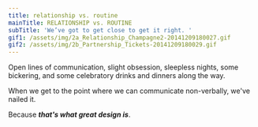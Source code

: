 ```yaml
---
title: relationship vs. routine
mainTitle: RELATIONSHIP vs. ROUTINE
subTitle: 'We’ve got to get close to get it right. '
gif1: /assets/img/2a_Relationship_Champagne2-20141209180027.gif
gif2: /assets/img/2b_Partnership_Tickets-20141209180029.gif
---
```

<p>Open lines of communication, slight obsession, sleepless nights, some bickering, and some celebratory drinks and dinners along the way. </p><p> When we get to the point where we can communicate non-verbally, we've nailed it. </p><p>Because <strong><em data-redactor-tag="em">that's what great design is</em></strong>.</p>